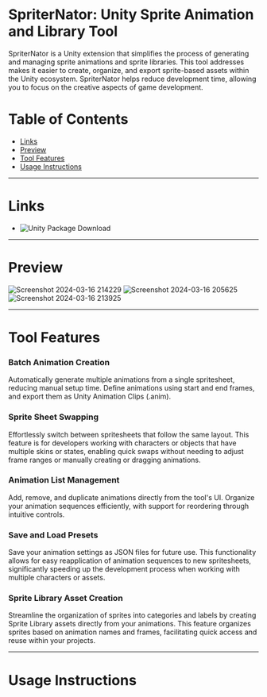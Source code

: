 # SpriterNator: Unity Sprite Animation and Library Tool
SpriterNator is a Unity extension that simplifies the process of generating and managing sprite animations and sprite libraries. This tool addresses makes it easier to create, organize, and export sprite-based assets within the Unity ecosystem. SpriterNator helps reduce development time, allowing you to focus on the creative aspects of game development.

# Table of Contents
- [Links](#links)
- [Preview](#preview)
- [Tool Features](#tool-features)
- [Usage Instructions](#usage-instructions)

---
# Links
- ![Unity Package Download](https://assetstore.unity.com/packages/slug/279795)
---
# Preview
![Screenshot 2024-03-16 214229](https://github.com/christinec-dev/SpriterNator/assets/87696858/aab0c0b1-53fa-43e6-9282-3d29be15e260)
![Screenshot 2024-03-16 205625](https://github.com/christinec-dev/SpriterNator/assets/87696858/4930656f-936b-450e-8851-d5b15b42e8f7)
![Screenshot 2024-03-16 213925](https://github.com/christinec-dev/SpriterNator/assets/87696858/e58b3a98-21d7-47ae-9ad0-0c431873438c)

---

# Tool Features
### Batch Animation Creation
Automatically generate multiple animations from a single spritesheet, reducing manual setup time. Define animations using start and end frames, and export them as Unity Animation Clips (.anim).
### Sprite Sheet Swapping
Effortlessly switch between spritesheets that follow the same layout. This feature is for developers working with characters or objects that have multiple skins or states, enabling quick swaps without needing to adjust frame ranges or manually creating or dragging animations.
### Animation List Management
Add, remove, and duplicate animations directly from the tool's UI. Organize your animation sequences efficiently, with support for reordering through intuitive controls.
### Save and Load Presets
Save your animation settings as JSON files for future use. This functionality allows for easy reapplication of animation sequences to new spritesheets, significantly speeding up the development process when working with multiple characters or assets.
### Sprite Library Asset Creation
Streamline the organization of sprites into categories and labels by creating Sprite Library assets directly from your animations. This feature organizes sprites based on animation names and frames, facilitating quick access and reuse within your projects.

---

# Usage Instructions


